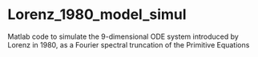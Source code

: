 # Lorenz_1980_model_simul
Matlab code to simulate the 9-dimensional ODE system introduced by Lorenz in 1980, as a Fourier spectral truncation of the Primitive Equations
